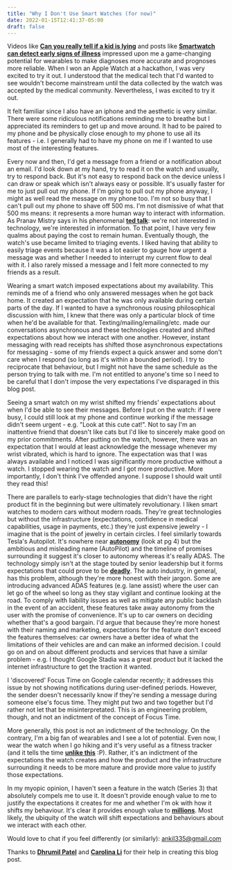 ```yaml
---
title: "Why I Don't Use Smart Watches (for now)"
date: 2022-01-15T12:41:37-05:00
draft: false
---
```


Videos like **[Can you really tell if a kid is lying](https://www.youtube.com/watch?v=6diqpGKOvic&ab_channel=TED)** and posts like **[Smartwatch can detect early signs of illness](https://med.stanford.edu/news/all-news/2020/12/smartwatch-can-detect-early-signs-of-illness.html)** impressed upon me a game-changing potential for wearables to make diagnoses more accurate and prognoses more reliable. When I won an Apple Watch at a hackathon, I was very excited to try it out. I understood that the medical tech that I'd wanted to see wouldn't become mainstream until the data collected by the watch was accepted by the medical community. Nevertheless, I was excited to try it out.

It felt familiar since I also have an iphone and the aesthetic is very similar. There were some ridiculous notifications reminding me to breathe but I appreciated its reminders to get up and move around. It had to be paired to my phone and be physically close enough to my phone to use all its features - i.e. I generally had to have my phone on me if I wanted to use most of the interesting features. 

Every now and then, I'd get a message from a friend or a notification about an email. I'd look down at my hand, try to read it on the watch and usually, try to respond back. But it's not easy to respond back on the device unless I can draw or speak which isn't always easy or possible. It's usually faster for me to just pull out my phone. If I'm going to pull out my phone anyway, I might as well read the message on my phone too. I'm not so busy that I can't pull out my phone to shave off 500 ms. I'm not dismissive of what that 500 ms means: it represents a more human way to interact with information. As Pranav Mistry says in his phenomenal **[ted talk](https://youtu.be/YrtANPtnhyg?t=240)**: we're not interested in technology, we're interested in information. To that point, I have very few qualms about paying the cost to remain human. Eventually though, the watch's use became limited to triaging events. I liked having that ability to easily triage events because it was a lot easier to gauge how urgent a message was and whether I needed to interrupt my current flow to deal with it. I also rarely missed a message and I felt more connected to my friends as a result. 

Wearing a smart watch imposed expectations about my availability. This reminds me of a friend who only answered messages when he got back home. It created an expectation that he was only available during certain parts of the day. If I wanted to have a synchronous rousing philosophical discussion with him, I knew that there was only a particular block of time when he'd be available for that. Texting/mailing/emailing/etc. made our conversations asynchronous and these technologies created and shifted expectations about how we interact with one another. However, instant messaging with read receipts has shifted those asynchronous expectations for messaging - some of my friends expect a quick answer and some don't care when I respond (so long as it's within a bounded period). I try to reciprocate that behaviour, but I might not have the same schedule as the person trying to talk with me. I'm not entitled to anyone's time so I need to be careful that I don't impose the very expectations I've disparaged in this blog post. 

Seeing a smart watch on my wrist shifted my friends' expectations about when I'd be able to see their messages. Before I put on the watch: if I were busy, I could still look at my phone and continue working if the message didn't seem urgent - e.g. "Look at this cute cat!". Not to say I'm an inattentive friend that doesn't like cats but I'd like to sincerely make good on my prior commitments. After putting on the watch, however, there was an expectation that I would at least acknowledge the message whenever my wrist vibrated, which is hard to ignore. The expectation was that I was always available and I noticed I was significantly more productive without a watch. I stopped wearing the watch and I got more productive. More importantly, I don't think I've offended anyone. I suppose I should wait until they read this! 

There are parallels to early-stage technologies that didn't have the right product fit in the beginning but were ultimately revolutionary. I liken smart watches to modern cars without modern roads. They're great technologies but without the infrastructure (expectations, confidence in medical capabilities, usage in payments, etc.) they're just expensive jewelry - I imagine that is the point of jewelry in certain circles. I feel similarly towards Tesla's Autopilot. It's nowhere near **[autonomy](https://guidehouseinsights.com/-/media/project/navigant-research/navigant-research-executive-summaries/2021/2q-2021/guidehouse-insights-leaderboard-automated-driving-systems-executive-summarypdf.pdf)** (look at pg 4) but the ambitious and misleading name (AutoPilot) and the timeline of promises surrounding it suggest it's closer to autonomy whereas it's really ADAS. The technology simply isn't at the stage touted by senior leadership but it forms expectations that could prove to be **[deadly](https://www.nbcnews.com/news/us-news/tesla-driver-charged-manslaughter-deadly-autopilot-crash-raises-new-le-rcna12987)**. The auto industry, in general, has this problem, although they're more honest with their jargon. Some are introducing advanced ADAS features (e.g. lane assist) where the user can let go of the wheel so long as they stay vigilant and continue looking at the road. To comply with liability issues as well as mitigate any public backlash in the event of an accident, these features take away autonomy from the user with the promise of convenience. It's up to car owners on deciding whether that's a good bargain. I'd argue that because they're more honest with their naming and marketing, expectations for the feature don't exceed the features themselves: car owners have a better idea of what the limitations of their vehicles are and can make an informed decision. I could go on and on about different products and services that have a similar problem - e.g. I thought Google Stadia was a great product but it lacked the internet infrastructure to get the traction it wanted. 

I 'discovered' Focus Time on Google calendar recently; it addresses this issue by not showing notifications during user-defined periods. However, the sender doesn't necessarily know if they're sending a message during someone else's focus time. They might put two and two together but I'd rather not let that be misinterpretated. This is an engineering problem, though, and not an indictment of the concept of Focus Time. 

More generally, this post is not an indictment of the technology. On the contrary, I'm a big fan of wearables and I see a lot of potential. Even now, I wear the watch when I go hiking and it's very useful as a fitness tracker (and it tells the time **[unlike this](https://youtu.be/AzGePmv0GD8?t=51)** :P). Rather, it's an indictment of the expectations the watch creates and how the product and the infrastructure surrounding it needs to be more mature and provide more value to justify those expectations.   

In my myopic opinion, I haven't seen a feature in the watch (Series 3) that absolutely compels me to use it. It doesn't provide enough value to me to justify the expectations it creates for me and whether I'm ok with how it shifts my behaviour. It's clear it provides enough value to **[millions](https://www.macworld.co.uk/news/how-many-apple-watches-sold-3801687/)**. Most likely, the ubiquity of the watch will shift expectations and behaviours about we interact with each other.

Would love to chat if you feel differently (or similarly): <ankil335@gmail.com>

Thanks to **[Dhrumil Patel](https://dhrumilp15.github.io/)** and **[Carolina Li](https://www.carolinaaokeli.com/#/)** for their help in creating this blog post.

